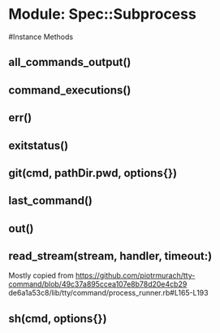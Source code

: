 # Module: Spec::Subprocess
    




#Instance Methods
## all_commands_output() [](#method-i-all_commands_output)

## command_executions() [](#method-i-command_executions)

## err() [](#method-i-err)

## exitstatus() [](#method-i-exitstatus)

## git(cmd, pathDir.pwd, options{}) [](#method-i-git)

## last_command() [](#method-i-last_command)

## out() [](#method-i-out)

## read_stream(stream, handler, timeout:) [](#method-i-read_stream)
Mostly copied from
https://github.com/piotrmurach/tty-command/blob/49c37a895ccea107e8b78d20e4cb29
de6a1a53c8/lib/tty/command/process_runner.rb#L165-L193

## sh(cmd, options{}) [](#method-i-sh)

